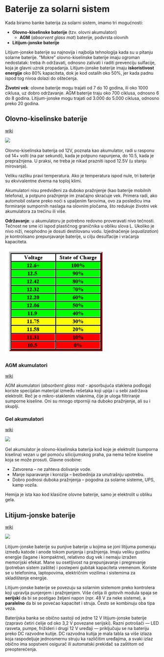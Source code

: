 # Baterije za solarni sistem

Kada biramo banke baterija za solarni sistem, imamo tri mogućnosti: 
- **Olovno-kiselinske baterije** (tzv. olovni akumulatori)
  - **AGM** (*absorvent glass mat*) baterije, podvrsta olovnih
- **Litijum-jonske baterije**

Litijum-jonske baterije su najnovija i najbolja tehnologija kada su u pitanju solarne baterije. "Mokre" olovno-kiselinske baterije imaju ogroman nedostatak: treba ih održavati, odnosno zalivati i raditi prevenciju sulfacije, koja je glavni uzrok propadanja. Litijum-jonske baterije imaju **iskoristivost energije** oko 80% kapaciteta, dok je kod ostalih oko 50%, jer kada padnu ispod tog nivoa dolazi do oštećenja.

**Životni vek**: olovne baterije mogu trajati od 7 do 10 godina, ili oko 1000 ciklusa, uz dobro održavanje. AGM baterije traju oko 700 ciklusa, odnosno 6 do 8 godina. Litijum-jonske mogu trajati od 3.000 do 5.000 ciklusa, odnosno preko 20 godina.

## Olovno-kiselinske baterije

[wiki](https://en.wikipedia.org/wiki/Lead%E2%80%93acid_battery)

![](https://upload.wikimedia.org/wikipedia/commons/thumb/a/a1/Akumulator.jpg/330px-Akumulator.jpg)

Olovno-kiselinska baterija od 12V, poznata kao akumulator, radi u rasponu od 14+ volti (na par sekundi), kada je potpuno napunjena, do 10.5, kada je prepražnjena. U praksi, ne treba je nikad prazniti ispod 12.5V (u stanju mirovanja). 

Veliku razliku pravi temperatura. Ako je temperatura ispod nule, tri baterije su ekvivalentne dvema na toploj klimi.

Akumulatori nisu predviđeni za duboko pražnjenje (kao baterije mobilnih telefona), a potpuno pražnjenje im značajno skraćuje vek. Primera radi, ako automobil ostane preko noći s upaljenim farovima, ovo za posledicu ima formiranje sumpornih naslaga na olovnim pločama, što redukuje životni vek akumulatora za trećinu ili više.

**Održavanje**: u akumulatoru je potrebno redovno proveravati nivo tečnosti. Tečnost ne sme ići ispod plastičnog graničnika u obliku slova L. Ukoliko je nivo niži, neophodno je dosuti destilovanu vodu. Izjednačenje (*equalization*) je kontrolisano prepunjavanje baterije, u cilju desulfacije i vraćanja kapaciteta.

![](slike/stanje-napunjenosti-baterije.gif)

### AGM akumulatori

[wiki](https://en.wikipedia.org/wiki/Absorbent_glass_mat)

AGM akumulatori (*absorbent glass mat* - apsorbujuća staklena podloga) koriste specijalan materijal između rešetaka koji upija i u sebi zadržava elektrolit. Reč je o mikro-staklenim vlaknima, čije je uloga filtriranje sumporne kiseline. Oni su mnogo otporniji na duboko pražnjenje, ali su i skuplji.

### Gel akumulatori

[wiki](https://en.wikipedia.org/wiki/Gel_battery)

![](https://upload.wikimedia.org/wikipedia/commons/thumb/6/6d/Broken_lead_gel_battery.jpg/330px-Broken_lead_gel_battery.jpg)

Gel akumulator je olovno-kiselinska baterija kod koje je elektrolit (sumporna kiselina) vezan u gel pomoću silicijumskog praha, pa nema tečne kiseline koja se može prosuti. Glavne osobine:

- Zatvorena – ne zahteva dolivanje vode.
- Manje isparavanje i korozija – bezbednija za unutrašnju upotrebu.
- Dobro podnosi duboka pražnjenja – pogodna za solarne sisteme, UPS, kamp vozila.

Hemija je ista kao kod klasične olovne baterije, samo je elektrolit u obliku gela.

## Litijum-jonske baterije

[wiki](https://sh.wikipedia.org/wiki/Litijum-jonska_baterija)

![](https://upload.wikimedia.org/wikipedia/commons/thumb/b/b2/Nokia_Battery.jpg/330px-Nokia_Battery.jpg)

Litijum-jonske baterije su punjive baterije u kojima se joni litijuma pomeraju između katode i anode tokom punjenja i pražnjenja. Imaju veliku gustinu energije (lagane i kompaktne), relativno dug vek i nemaju izražen memorijski efekat. Mane su osetljivost na prepunjavanje i pregrevanje (potreban sistem zaštite) i postepeni gubitak kapaciteta vremenom. Koriste se u telefonima, laptopovima, električnim vozilima i sistemima za skladištenje energije.

Litijum-jonske baterije se povezuju sa solarnim sistemom preko kontrolera koji upravlja punjenjem i pražnjenjem. Više ćelija ili gotovih modula spaja se **serijski** da bi se postigao željeni napon (npr. 48 V za neke sisteme), a **paralelno** da bi se povećao kapacitet i struja. Često se kombinuju oba tipa veza. 

Baterijska banka se obično sastoji od jedne 12 V litijum-jonske baterije (zapravo četiri ćelije od oko 3,2 V povezane serijski). Razni potrošači — LED rasveta, pumpe, frižideri i drugi 12 V uređaji — priključuju se na bateriju preko DC razvodne kutije. DC razvodna kutija je mala tabla sa više izlaza koja raspodeljuje jednosmernu struju ka različitim uređajima, a svaki izlaz obično ima sopstveni osigurač ili automatski prekidač sa zaštitom od preopterećenja.